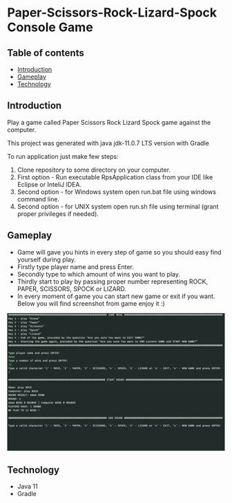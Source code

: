 # Paper-Scissors-Rock-Lizard-Spock Console Game

## Table of contents

* [Introduction](##Introduction)
* [Gameplay](##Gameplay)
* [Technology](##Technology)

## Introduction

Play a game called Paper Scissors Rock Lizard Spock game against the computer.

This project was generated with java jdk-11.0.7 LTS version with Gradle

To run application just make few steps:

1. Clone repository to some directory on your computer.
2. First option - Run executable RpsApplication class from your IDE like Eclipse or InteliJ IDEA.
3. Second option - for Windows system open run.bat file using windows command line.
4. Second option - for UNIX system open run.sh file using terminal (grant proper privileges if needed).

## Gameplay

* Game will gave you hints in every step of game so you should easy find yourself during play.
* Firstly type player name and press Enter.
* Secondly type to which amount of wins you want to play.
* Thirdly start to play by passing proper number representing ROCK, PAPER, SCISSORS, SPOCK or LIZARD.
* In every moment of game you can start new game or exit if you want. Below you will find screenshot from game enjoy
  it :)

![Algorithm](src/main/resources/img/game_docu.png)

## Technology

- Java 11
- Gradle
